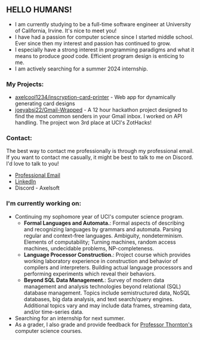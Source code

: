 ## HELLO HUMANS!
- I am currently studying to be a full-time software engineer at University of California, Irvine. It's nice to meet you!
- I have had a passion for computer science since I started middle school. Ever since then my interest and passion has continued to grow.
- I especially have a strong interest in programming paradigms and what it means to produce *good* code. Efficient program design is enticing to me.
- I am actively searching for a summer 2024 internship.

### My Projects:
- [axelcool1234/inscryption-card-printer](https://github.com/axelcool1234/inscryption-card-printer) - Web app for dynamically generating card designs
- [joeyabsi22/Gmail-Wrapped](https://github.com/joeyabsi22/Gmail-Wrapped) - A 12 hour hackathon project designed to find the most common senders in your Gmail inbox. I worked on API handling. The project won 3rd place at UCI's ZotHacks!

### Contact:
The best way to contact me professionally is through my professional email. If you want to contact me casually, it might be best to talk to me on Discord. I'd love to talk to you!
- [Professional Email](mailto:AxelPSorenson@gmail.com)
- [LinkedIn](https://www.linkedin.com/in/axel-sorenson)
- Discord - Axelsoft

### I'm currently working on:
- Continuing my sophomore year of UCI's computer science program.
    - **Formal Languages and Automata.**: Formal aspects of describing and recognizing languages by grammars and automata. Parsing regular and context-free languages. Ambiguity, nondeterminism. Elements of computability; Turning machines, random access machines, undecidable problems, NP-completeness.
    - **Language Processor Construction.**: Project course which provides working laboratory experience in construction and behavior of compilers and interpreters. Building actual language processors and performing experiments which reveal their behaviors.
    - **Beyond SQL Data Management.**: Survey of modern data management and analysis technologies beyond relational (SQL) database management. Topics include semistructured data, NoSQL databases, big data analysis, and text search/query engines. Additional topics vary and may include data frames, streaming data, and/or time-series data.
- Searching for an internship for next summer.
- As a grader, I also grade and provide feedback for [Professor Thornton's](https://www.linkedin.com/in/alex-thornton-1659603) computer science courses.

<!--
**axelcool1234/axelcool1234** is a ✨ _special_ ✨ repository because its `README.md` (this file) appears on your GitHub profile.

Here are some ideas to get you started:

- 🔭 I’m currently working on ...
- 🌱 I’m currently learning ...
- 👯 I’m looking to collaborate on ...
- 🤔 I’m looking for help with ...
- 💬 Ask me about ...
- 📫 How to reach me: ...
- 😄 Pronouns: ...
- ⚡ Fun fact: ...
-->
